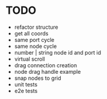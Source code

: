 # TODO

- refactor structure
- get all coords
- same port cycle
- same node cycle
- number | string node id and port id
- virtual scroll
- drag connection creation
- node drag handle example
- snap nodes to grid
- unit tests
- e2e tests

